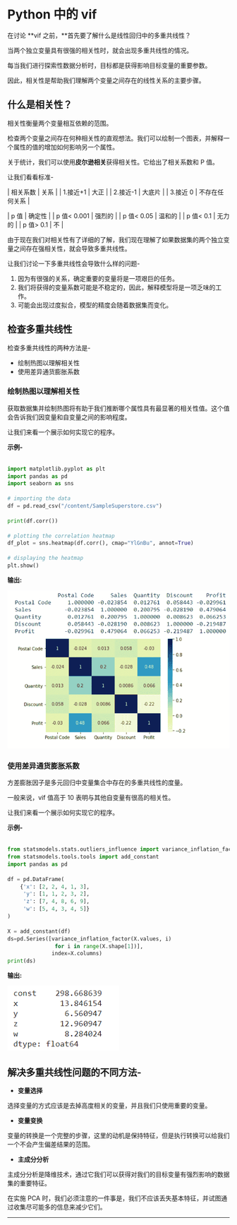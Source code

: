 # Python 中的 vif



在讨论 **vif 之前，**首先要了解什么是线性回归中的多重共线性？

当两个独立变量具有很强的相关性时，就会出现多重共线性的情况。

每当我们进行探索性数据分析时，目标都是获得影响目标变量的重要参数。

因此，相关性是帮助我们理解两个变量之间存在的线性关系的主要步骤。

## 什么是相关性？

相关性衡量两个变量相互依赖的范围。

检查两个变量之间存在何种相关性的直观想法。我们可以绘制一个图表，并解释一个属性的值的增加如何影响另一个属性。

关于统计，我们可以使用**皮尔逊相关**获得相关性。它给出了相关系数和 P 值。

让我们看看标准-

| 相关系数 | 关系 |
| 1.接近+1 | 大正 |
| 2.接近-1 | 大底片 |
| 3.接近 0 | 不存在任何关系 |

| p 值 | 确定性 |
| p 值< 0.001 | 强烈的 |
| p 值< 0.05 | 温和的 |
| p 值< 0.1 | 无力的 |
| p 值> 0.1 | 不 |

由于现在我们对相关性有了详细的了解，我们现在理解了如果数据集的两个独立变量之间存在强相关性，就会导致多重共线性。

让我们讨论一下多重共线性会导致什么样的问题-

1.  因为有很强的关系，确定重要的变量将是一项艰巨的任务。
2.  我们将获得的变量系数可能是不稳定的，因此，解释模型将是一项乏味的工作。
3.  可能会出现过度拟合，模型的精度会随着数据集而变化。

## 检查多重共线性

检查多重共线性的两种方法是-

*   绘制热图以理解相关性
*   使用差异通货膨胀系数

### 绘制热图以理解相关性

获取数据集并绘制热图将有助于我们推断哪个属性具有最显著的相关性值。这个值会告诉我们因变量和自变量之间的影响程度。

让我们来看一个展示如何实现它的程序。

**示例-**

```py

import matplotlib.pyplot as plt
import pandas as pd
import seaborn as sns

# importing the data
df = pd.read_csv("/content/SampleSuperstore.csv")

print(df.corr())

# plotting the correlation heatmap
df_plot = sns.heatmap(df.corr(), cmap="YlGnBu", annot=True)

# displaying the heatmap
plt.show()

```

**输出:**

![vif in Python](img/9d50d8ad4bb2b503bd8a8a2ef542adf1.png)

### 使用差异通货膨胀系数

方差膨胀因子是多元回归中变量集合中存在的多重共线性的度量。

一般来说，vif 值高于 10 表明与其他自变量有很高的相关性。

让我们来看一个展示如何实现它的程序。

**示例-**

```py

from statsmodels.stats.outliers_influence import variance_inflation_factor
from statsmodels.tools.tools import add_constant
import pandas as pd

df = pd.DataFrame(
    {'x': [2, 2, 4, 1, 3],
     'y': [1, 1, 2, 3, 2],
     'z': [7, 4, 8, 6, 9],
     'w': [5, 4, 3, 4, 5]}
)

X = add_constant(df)
ds=pd.Series([variance_inflation_factor(X.values, i) 
               for i in range(X.shape[1])], 
              index=X.columns)
print(ds)

```

**输出:**

![vif in Python](img/dc57ee57efc9579f1b2a260c508c777b.png)

## 解决多重共线性问题的不同方法-

*   **变量选择**

选择变量的方式应该是去掉高度相关的变量，并且我们只使用重要的变量。

*   **变量变换**

变量的转换是一个完整的步骤，这里的动机是保持特征，但是执行转换可以给我们一个不会产生偏差结果的范围。

*   **主成分分析**

主成分分析是降维技术，通过它我们可以获得对我们的目标变量有强烈影响的数据集的重要特征。

在实施 PCA 时，我们必须注意的一件事是，我们不应该丢失基本特征，并试图通过收集尽可能多的信息来减少它们。

* * *